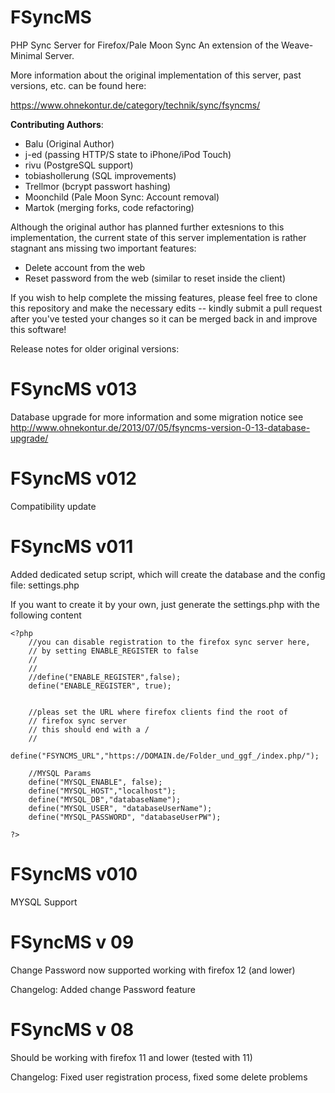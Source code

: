 FSyncMS
=======

PHP Sync Server for Firefox/Pale Moon Sync
An extension of the Weave-Minimal Server.

More information about the original implementation of this server, past versions, etc.
can be found here:

https://www.ohnekontur.de/category/technik/sync/fsyncms/

**Contributing Authors**:

* Balu (Original Author)
* j-ed (passing HTTP/S state to iPhone/iPod Touch)
* rivu (PostgreSQL support)
* tobiashollerung (SQL improvements)
* Trellmor (bcrypt passwort hashing)
* Moonchild (Pale Moon Sync: Account removal)
* Martok (merging forks, code refactoring)


Although the original author has planned further extesnions to this implementation,
the current state of this server implementation is rather stagnant ans missing two
important features:

* Delete account from the web
* Reset password from the web (similar to reset inside the client)

If you wish to help complete the missing features, please feel free to clone this repository and make 
the necessary edits -- kindly submit a pull request after you've tested your changes so it can be merged
back in and improve this software!

Release notes for older original versions:

FSyncMS v013
======
Database upgrade
for more information and some migration notice see
http://www.ohnekontur.de/2013/07/05/fsyncms-version-0-13-database-upgrade/


FSyncMS v012
======
Compatibility update 

FSyncMS v011
======
Added dedicated setup script, which will create the database and the config file: settings.php

If you want to create it by your own, just generate the settings.php with the following content

    <?php
        //you can disable registration to the firefox sync server here,
        // by setting ENABLE_REGISTER to false
        //
        //
        //define("ENABLE_REGISTER",false);
        define("ENABLE_REGISTER", true);


        //pleas set the URL where firefox clients find the root of 
        // firefox sync server
        // this should end with a /
        //
        define("FSYNCMS_URL","https://DOMAIN.de/Folder_und_ggf_/index.php/");

        //MYSQL Params
        define("MYSQL_ENABLE", false);
        define("MYSQL_HOST","localhost");
        define("MYSQL_DB","databaseName");
        define("MYSQL_USER", "databaseUserName");
        define("MYSQL_PASSWORD", "databaseUserPW");

    ?>


FSyncMS v010
======
MYSQL Support

FSyncMS v 09
======
Change Password now supported 
working with firefox 12 (and lower)

Changelog:
Added change Password feature

FSyncMS v 08
======
Should be working with firefox 11 and lower (tested with 11)

Changelog:
Fixed user registration process,
fixed some delete problems
